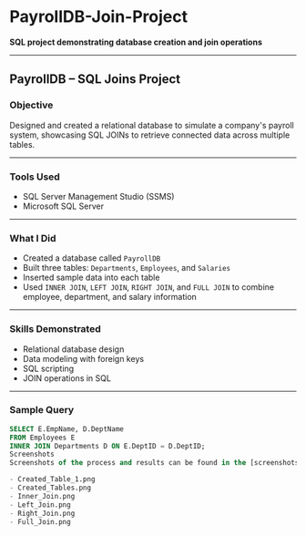 # PayrollDB-Join-Project

**SQL project demonstrating database creation and join operations**

---

## PayrollDB – SQL Joins Project

### Objective
Designed and created a relational database to simulate a company's payroll system, showcasing SQL JOINs to retrieve connected data across multiple tables.

---

### Tools Used
- SQL Server Management Studio (SSMS)
- Microsoft SQL Server

---

### What I Did
- Created a database called `PayrollDB`
- Built three tables: `Departments`, `Employees`, and `Salaries`
- Inserted sample data into each table
- Used `INNER JOIN`, `LEFT JOIN`, `RIGHT JOIN`, and `FULL JOIN` to combine employee, department, and salary information

---

### Skills Demonstrated
- Relational database design
- Data modeling with foreign keys
- SQL scripting
- JOIN operations in SQL

---

### Sample Query

```sql
SELECT E.EmpName, D.DeptName
FROM Employees E
INNER JOIN Departments D ON E.DeptID = D.DeptID;
Screenshots
Screenshots of the process and results can be found in the [screenshots](./screenshots) folder:

- Created_Table_1.png
- Created_Tables.png
- Inner_Join.png
- Left_Join.png
- Right_Join.png
- Full_Join.png

